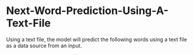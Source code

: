 # Next-Word-Prediction-Using-A-Text-File
Using a text file, the model will predict the following words using a text file as a data source from an input.
